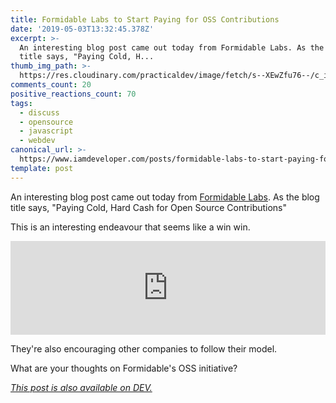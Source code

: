 ```yaml
---
title: Formidable Labs to Start Paying for OSS Contributions
date: '2019-05-03T13:32:45.378Z'
excerpt: >-
  An interesting blog post came out today from Formidable Labs. As the blog
  title says, "Paying Cold, H...
thumb_img_path: >-
  https://res.cloudinary.com/practicaldev/image/fetch/s--XEwZfu76--/c_imagga_scale,f_auto,fl_progressive,h_420,q_66,w_1000/https://media.giphy.com/media/1pAbbPYxZMeFzvWrGB/giphy.gif
comments_count: 20
positive_reactions_count: 70
tags:
  - discuss
  - opensource
  - javascript
  - webdev
canonical_url: >-
  https://www.iamdeveloper.com/posts/formidable-labs-to-start-paying-for-oss-contributions-2l9l/
template: post
---
```



An interesting blog post came out today from [Formidable Labs](https://formidable.com). As the blog title says, "Paying Cold, Hard Cash for Open Source Contributions"

This is an interesting endeavour that seems like a win win.


<iframe class="liquidTag" src="https://dev.to/embed/twitter?args=1124000142615568384" style="border: 0; width: 100%;"></iframe>



They're also encouraging other companies to follow their model.

What are your thoughts on Formidable's OSS initiative?

*[This post is also available on DEV.](https://dev.to/nickytonline/formidable-labs-to-start-paying-for-oss-contributions-2l9l)*


<script>
const parent = document.getElementsByTagName('head')[0];
const script = document.createElement('script');
script.type = 'text/javascript';
script.src = 'https://cdnjs.cloudflare.com/ajax/libs/iframe-resizer/4.1.1/iframeResizer.min.js';
script.charset = 'utf-8';
script.onload = function() {
    window.iFrameResize({}, '.liquidTag');
};
parent.appendChild(script);
</script>    
